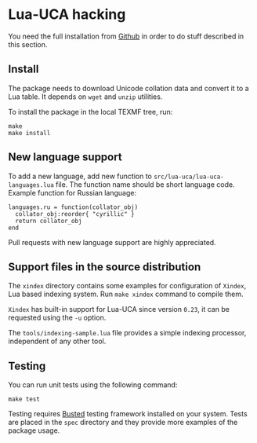 # Lua-UCA hacking

You need the full installation from [Github](https://github.com/michal-h21/lua-uca) in order to do stuff described in this section.

## Install 

The package needs to download Unicode collation data and convert it to a Lua table. It depends on `wget` and `unzip` utilities.

To install the package in the local TEXMF tree, run:

    make
    make install

## New language support

To add a new language, add new function to `src/lua-uca/lua-uca-languages.lua` file. The function name should be short language code. Example function for Russian language:

    languages.ru = function(collator_obj)
      collator_obj:reorder{ "cyrillic" }
      return collator_obj
    end

Pull requests with new language support are highly appreciated.

## Support files in the source distribution

The `xindex` directory contains some examples for configuration of `Xindex`, Lua based indexing system.
Run `make xindex` command to compile them.

`Xindex` has built-in support for Lua-UCA since version `0.23`, it can be requested using the `-u` option.

The `tools/indexing-sample.lua` file provides a simple indexing processor, independent of any other tool.  

## Testing

You can run unit tests using the following command:

    make test

Testing requires [Busted](https://olivinelabs.com/busted/) testing framework installed on your system.
Tests are placed in the `spec` directory and they provide more examples of the package usage.




